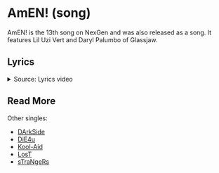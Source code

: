 # AmEN! (song)

AmEN! is the 13th song on NexGen and was also released as a song. It features Lil Uzi Vert and Daryl 
Palumbo of Glassjaw.

## Lyrics

<details class="lyrics">
<summary>Source: Lyrics video</summary>

```
I hope you have fun
Rotting in hell!
Swim the witch
Slay the infidel!
(Suck a dick heretic!)
I hate you!
& I’d like to see you
Burn, burn, burn!

So tell all your friends
This is the end of everything!
Too late to repent
The wicked will reap what
they sow!
We will sanctify!
(Rise my brethren)
Purify!
(Purge out the sin)
Rejoice in their sorrow and sing!
All hail nex gen!
Can I get an amen?

Somebody call the exorcist!
This is Hersey,
The child is possessed!
(Subjugate the apostate!)
Don’t you know
you’re so six six sick!

Yeah,
You fanatics
Prey on me
Hate on me
Patiently waiting
To watch me bleed
Get your head from out of my ass
Got me feeling like a human centipede
Just let me breathe
Stay the fuck away from me
I don’t really want me
As my own enemy

So tell all your friends
This is the end of everything!
Too late to repent
We’ll bathe in the blood of the damned
We will sanctify!
(Rise my brethren)
Purify!
(Purge out the sin)
Rejoice in their sorrow and
sing
All hail nex gen!
Can I get an amen?

Just let me suffer
(Just let me breathe)
Just let me suffer
(Suffer in peace)
Just let me suffer
(Just let me breathe)
Oh Just let me...
Just let me suffer!
Just let me breathe!
Just let me suffer!
Suffer in peace!
(I’m about to lose control)
Fallen from grace
Corrupted our faith
Foul renegade
(I’m about to lose control)
Thou will be done!
Til kingdom come!
No absolution!

So tell all your friends
This is the end of everything
Too late to repent
The wicked will reap what they sow! 
We will sanctify!
(Rise my brethren)
Purify!
(Purge out the sin)
Rejoice in their sorrow and sing
All hail nex gen!
Can I get an amen?

I execute judgment on you!
You wicked demon!
You burn in hell!
You burn in hell!
It’s over!
```
</details>

## Read More

Other singles:

- [DArkSide](song-darkside)
- [DiE4u](song-die4u)
- [Kool-Aid](song-koolaid)
- [LosT](song-lost)
- [sTraNgeRs](song-strangers)